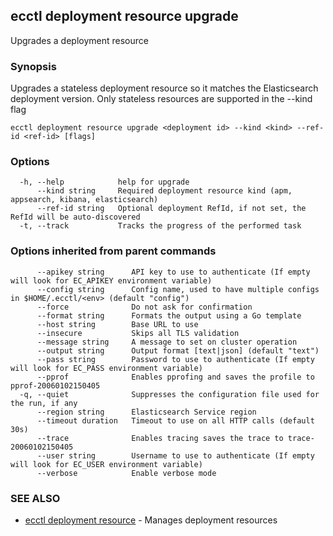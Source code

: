 ## ecctl deployment resource upgrade

Upgrades a deployment resource

### Synopsis

Upgrades a stateless deployment resource so it matches the Elasticsearch
deployment version. Only stateless resources are supported in the --kind flag

```
ecctl deployment resource upgrade <deployment id> --kind <kind> --ref-id <ref-id> [flags]
```

### Options

```
  -h, --help            help for upgrade
      --kind string     Required deployment resource kind (apm, appsearch, kibana, elasticsearch)
      --ref-id string   Optional deployment RefId, if not set, the RefId will be auto-discovered
  -t, --track           Tracks the progress of the performed task
```

### Options inherited from parent commands

```
      --apikey string      API key to use to authenticate (If empty will look for EC_APIKEY environment variable)
      --config string      Config name, used to have multiple configs in $HOME/.ecctl/<env> (default "config")
      --force              Do not ask for confirmation
      --format string      Formats the output using a Go template
      --host string        Base URL to use
      --insecure           Skips all TLS validation
      --message string     A message to set on cluster operation
      --output string      Output format [text|json] (default "text")
      --pass string        Password to use to authenticate (If empty will look for EC_PASS environment variable)
      --pprof              Enables pprofing and saves the profile to pprof-20060102150405
  -q, --quiet              Suppresses the configuration file used for the run, if any
      --region string      Elasticsearch Service region
      --timeout duration   Timeout to use on all HTTP calls (default 30s)
      --trace              Enables tracing saves the trace to trace-20060102150405
      --user string        Username to use to authenticate (If empty will look for EC_USER environment variable)
      --verbose            Enable verbose mode
```

### SEE ALSO

* [ecctl deployment resource](ecctl_deployment_resource.md)	 - Manages deployment resources

